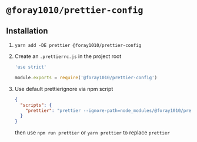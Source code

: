 # `@foray1010/prettier-config`

## Installation

1. `yarn add -DE prettier @foray1010/prettier-config`

1. Create an `.prettierrc.js` in the project root

   ```js
   'use strict'

   module.exports = require('@foray1010/prettier-config')
   ```

1. Use default prettierignore via npm script

   ```json
   {
     "scripts": {
       "prettier": "prettier --ignore-path=node_modules/@foray1010/prettier-config/prettierignore"
     }
   }
   ```

   then use `npm run prettier` or `yarn prettier` to replace `prettier`
